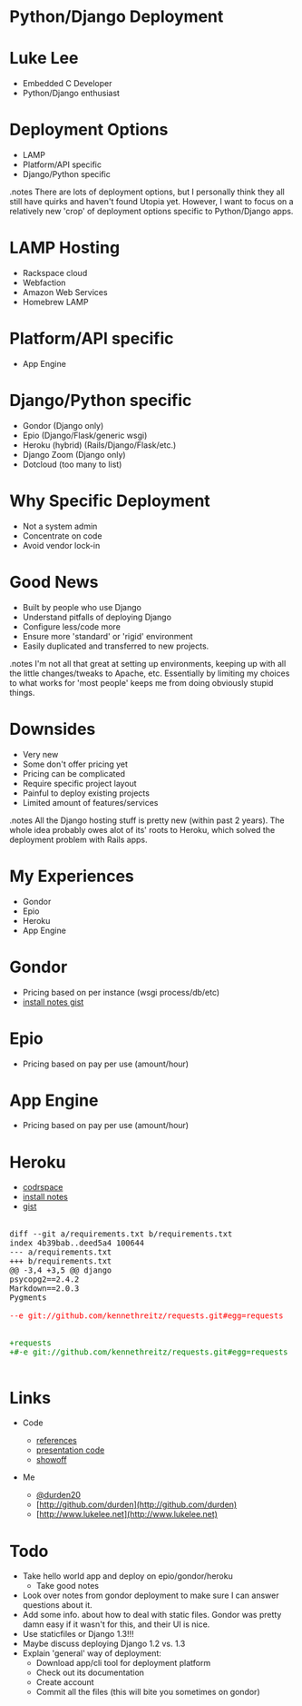 <!SLIDE>

Python/Django Deployment
=================================

<!SLIDE bullets>

Luke Lee
========
- Embedded C Developer
- Python/Django enthusiast

<!SLIDE bullets incremental>

Deployment Options
==================
- LAMP
- Platform/API specific
- Django/Python specific

.notes There are lots of deployment options, but I personally think they
all still have quirks and haven't found Utopia yet.  However, I want to
focus on a relatively new 'crop' of deployment options specific to
Python/Django apps.

<!SLIDE bullets incremental>

LAMP Hosting
===================
- Rackspace cloud
- Webfaction
- Amazon Web Services
- Homebrew LAMP

<!SLIDE bullets incremental>

Platform/API specific
=====================
- App Engine

<!SLIDE bullets incremental>

Django/Python specific
======================
- Gondor (Django only)
- Epio (Django/Flask/generic wsgi)
- Heroku (hybrid) (Rails/Django/Flask/etc.)
- Django Zoom (Django only)
- Dotcloud (too many to list)

<!SLIDE bullets incremental>

Why Specific Deployment
=======================

- Not a system admin
- Concentrate on code
- Avoid vendor lock-in

<!SLIDE bullets incremental>

Good News
=========
- Built by people who use Django
- Understand pitfalls of deploying Django
- Configure less/code more
- Ensure more 'standard' or 'rigid' environment
- Easily duplicated and transferred to new projects.

.notes I'm not all that great at setting up environments, keeping up with
all the little changes/tweaks to Apache, etc.  Essentially by limiting my
choices to what works for 'most people' keeps me from doing obviously stupid
things.

<!SLIDE bullets incremental>

Downsides
=========
- Very new
- Some don't offer pricing yet
- Pricing can be complicated
- Require specific project layout
- Painful to deploy existing projects
- Limited amount of features/services

.notes All the Django hosting stuff is pretty new (within past 2 years).
The whole idea probably owes alot of its' roots to Heroku, which solved the
deployment problem with Rails apps.

<!SLIDE bullets>

My Experiences
==============
- Gondor
- Epio
- Heroku
- App Engine

<!SLIDE smaller>

Gondor
======
- Pricing based on per instance (wsgi process/db/etc)
- [install notes gist](https://gist.github.com/1028560)

<!SLIDE smaller>

Epio
====
- Pricing based on pay per use (amount/hour)

<!SLIDE smaller>

App Engine
==========
- Pricing based on pay per use (amount/hour)

<!SLIDE smaller>

Heroku
======
- [codrspace](http://blooming-samurai-1554.herokuapp.com/)
- [install notes](http://blooming-samurai-1554.herokuapp.com/durden/)
- [gist](https://gist.github.com/1256423)

<pre style='font-size:12pt'><code>
diff --git a/requirements.txt b/requirements.txt
index 4b39bab..deed5a4 100644
--- a/requirements.txt
+++ b/requirements.txt
@@ -3,4 +3,5 @@ django
psycopg2==2.4.2
Markdown==2.0.3
Pygments
<font color="red">
--e git://github.com/kennethreitz/requests.git#egg=requests
</font>
<font color="green">
+requests
+#-e git://github.com/kennethreitz/requests.git#egg=requests
</font>
</pre></code>

<!SLIDE smaller>

Links
=====
- Code
    - [references](http://www.pinboard.in/u:durden/t:Django_deployment/)
    - [presentation code](https://github.com/durden/django_deployment)
    - [showoff](https://github.com/schacon/showoff)

- Me
    - [@durden20](http://twitter.com/#!/durden20)
    - [http://github.com/durden](http://github.com/durden)
    - [http://www.lukelee.net](http://www.lukelee.net)

<!SLIDE bullets>

Todo
====
- Take hello world app and deploy on epio/gondor/heroku
    - Take good notes
- Look over notes from gondor deployment to make sure I can answer
    questions about it.
- Add some info. about how to deal with static files.  Gondor was pretty
  damn easy if it wasn't for this, and their UI is nice.
- Use staticfiles or Django 1.3!!!
- Maybe discuss deploying Django 1.2 vs. 1.3
- Explain 'general' way of deployment:
    - Download app/cli tool for deployment platform
    - Check out its documentation
    - Create account
    - Commit all the files (this will bite you sometimes on gondor)
